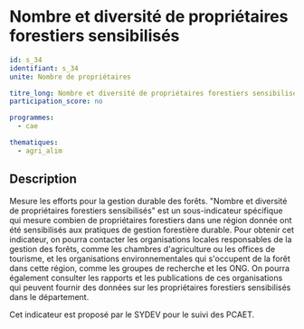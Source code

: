# Nombre et diversité de propriétaires forestiers sensibilisés

```yaml
id: s_34
identifiant: s_34
unite: Nombre de propriétaires

titre_long: Nombre et diversité de propriétaires forestiers sensibilisés
participation_score: no

programmes:
  - cae

thematiques:
  - agri_alim
```
## Description
Mesure les efforts pour la gestion durable des forêts. "Nombre et diversité de propriétaires forestiers sensibilisés" est un sous-indicateur spécifique qui mesure combien de propriétaires forestiers dans une région donnée ont été sensibilisés aux pratiques de gestion forestière durable. Pour obtenir cet indicateur, on pourra contacter les organisations locales responsables de la gestion des forêts, comme les chambres d'agriculture ou les offices de tourisme, et les organisations environnementales qui s'occupent de la forêt dans cette région, comme les groupes de recherche et les ONG. On pourra également consulter les rapports et les publications de ces organisations qui peuvent fournir des données sur les propriétaires forestiers sensibilisés dans le département.

Cet indicateur est proposé par le SYDEV pour le suivi des PCAET.
